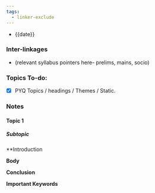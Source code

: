 ```yaml
---
tags:
  - linker-exclude
---
```

* {{date}}
### Inter-linkages
* (relevant syllabus pointers here- prelims, mains, socio)
### Topics To-do: 
- [x] PYQ Topics / headings / Themes / Static.

### Notes
#### Topic 1
##### Subtopic
**Introduction


**Body**

**Conclusion**

**Important Keywords**
